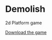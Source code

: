 # Demolish
2d Platform game



[Download the game](https://github.com/TrueFengTingGuo/Demolish/releases/tag/v0.1.2)

